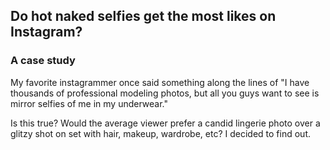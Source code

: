 ## Do hot naked selfies get the most likes on Instagram?
### A case study
My favorite instagrammer once said something along the lines of "I have thousands of professional modeling photos, but all you guys want to see is mirror selfies of me in my underwear."

Is this true? Would the average viewer prefer a candid lingerie photo over a glitzy shot on set with hair, makeup, wardrobe, etc? I decided to find out.
